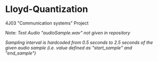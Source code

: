 # Lloyd-Quantization
4J03 "Communication systems" Project





Note:
*Test Audio "audioSample.wav" not given in repository*

*Sampling interval is hardcoded from 0.5 seconds to 2.5 seconds of the given audio sample (i.e. value defined as "start_sample" and "end_sample")*

